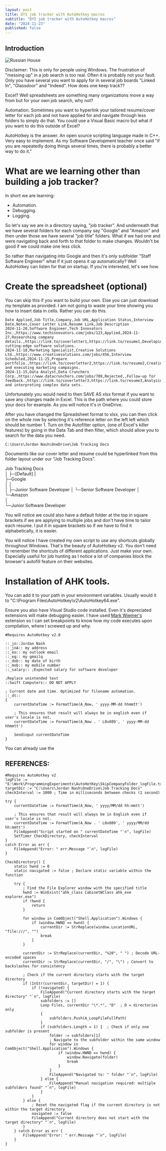 ```yaml
---
layout: post
title: DYI job tracker with AutoHotkey macros
subtitle: "DYI job tracker with AutoHotkey macros"
date: "2024-11-23"
published: false
---
```


## Introduction

<img src="../images/0001-01-31/russian_house.png" class="image fit" alt="Russian House"/>

Disclaimer: This is only for people using Windows. The frustration of "messing up" in a job search 
is too real. Often it is probably not your fault. Only you have several you want to apply for in 
several job boards "Linked In", "Glassdoor" and "Indeed".
How does one keep track?? 

Excel? Well spreadsheets are something many organizations move a way from but for your 
own job search, why not?

Automation. Sometimes you want to hyperlink your tailored resume/cover letter for each job 
and not have applied for and navigate through less folders to simply do that. 
You could use a Visual Basic macro but what if you want to do this outside of Excel?

AutoHotkey is the answer. An open source scripting language made in C++. Very easy to implement.
As my Software Development teacher once said "if you are repeatedly doing things several times, 
there is probably a better way to do it."

# What are we learning other than building a job tracker?

In short we are learning:

- Automation.
- Debugging.
- Logging.

So let's say we are in a directory saying, "job tracker". And underneath that we have several folders for each company say "Google"
and "Amazon" and then under those we have several "job title" folders. What if we had one and were navigating back and forth to 
that folder to make changes. Wouldn't be good if we could make one less click.

So rather than navigating into Google and then it's only subfolder "Staff Software Engineer" what if it just opens it up automatically?
Well AutoHotkey can listen for that on startup. If you're interested, let's see how.

# Create the spreadsheet (optional)

You can skip this if you want to build your own. Else you can just download my template as provided. I am not going to waste your time showing you how to insert
data in cells. Rather you can do this.
```csv
Date Applied,Job Title,Company,Job URL,Application Status,Interview Date,Notes,Cover Letter Link,Resume Link,Job Description
2024-11-20,Software Engineer,Tech Innovators Inc.,https://www.techinnovators.com/jobs/123,Applied,2024-11-27,Researching company details.,https://link.to/coverletter1,https://link.to/resume1,Developing cutting-edge software solutions.
2024-11-18,Marketing Specialist,Creative Solutions Ltd.,https://www.creativesolutions.com/jobs/456,Interview Scheduled,2024-11-25,Prepare portfolio.,https://link.to/coverletter2,https://link.to/resume2,Creating and executing marketing campaigns.
2024-11-15,Data Analyst,Data Crunchers Corp.,https://www.datacrunchers.com/jobs/789,Rejected,,Follow-up for feedback.,https://link.to/coverletter3,https://link.to/resume3,Analyzing and interpreting complex data sets.
```

Unfortunately you would need to then SAVE AS xlsx format if you want to save any changes made in Excel. This is the path where you could store your docs for example. As you will notice it's in OneDrive.

After you have changed the Spreadsheet format to xlsx, you can then click on the whole row by selecting it's reference letter on the left left which should be number 1. Turn on the Autofilter option, (one of Excel's killer features) by going in the Data Tab and then filter, which should allow you to search for the data you need. 

```
C:\Users\Jordan Nash\OneDrive\Job Tracking Docs
```

Documents like our cover letter and resume could be hyperlinked from this folder layout under our "Job Tracking Docs".

Job Tracking Docs            
│
├─\[Default]
|                            
├─Google                     
│ │                          
│ ├─Junior Software Developer
│ └─Senior Software Developer
│                            
└─Amazon                     
  │                          
  └─Junior Software Developer                         

You will notice we could also have a default folder at the top in square brackets if we are
applying to multiple jobs and don't have time to tailor each resume. I put it in square brackets 
so if we have to find it alphabetically, it is easier. 

You will notice I have created my own script to use any shortcuts globally throughout Windows. 
That's the beauty of AutoHotkey v2. You don't need to renember the shortcuts of different applications.
Just make your own. Especially useful for job hunting as I notice a lot of companies block the browser's 
autofill feature on their websites.

# Installation of AHK tools. 

You can add it to your path in your environment variables. Usually would it to "C:\Program Files\AutoHotkey\v2\AutoHotkey64.exe".  

Ensure you also have Visual Studio code installed. Even it's depreciated extensions will make debugging easier. I have used [Mark Wiemer's](https://marketplace.visualstudio.com/items?itemName=mark-wiemer.vscode-autohotkey-plus-plus) extension so I can set breakpoints to know how my code executes upon compilation, where I screwed up and why.

```ahk
#Requires AutoHotkey v2.0

::_jn::Jordan Nash
::_jnA:: my address
::_eo:: my outlook email
::_eg:: my gmailq
::_dob:: my date of birth
::_mob:: my mobile number
::_salary:: ;Expected salary for software developer

;Replace unintended text
::Swift Computers:: DO NOT APPLY

; Current date and time. Optimized for filename automation.
::_dt::
{
    currentDateTime := FormatTime(A_Now, ' yyyy-MM-dd hhmmtt')
    
    ; This ensures that result will always be in english even if user's locale is not.
    currentDateTime := FormatTime(A_Now . ' L0x809', ' yyyy-MM-dd hhmmtt')

	Sendinput currentDateTime
}
```

You can already use the 
## REFERENCES:

<!-- Used C# denotation for the snippet as there is no ahk tag. -->
```ahk
#Requires AutoHotkey v2
logFile := "E:\Work\ProgrammingExperiments\AutoHotKey\SkipCompanyFolder_logFile.txt"
targetDir := "C:\Users\Jordan Nash\OneDrive\Job Tracking Docs"
checkInterval := 1000 ; Time in milliseconds between checks (1 second)

try {
    currentDateTime := FormatTime(A_Now, ' yyyy/MM/dd hh:mmtt')
    
    ; This ensures that result will always be in English even if user's locale is not.
    currentDateTime := FormatTime(A_Now . ' L0x809', ' yyyy/MM/dd hh:mmtt')
    FileAppend("Script started on " currentDateTime "`n", logFile)
    SetTimer CheckDirectory, checkInterval
} 
catch Error as err { 
    FileAppend("Error: " err.Message "`n", logFile) 
}

CheckDirectory() {
    static hwnd := 0
    static navigated := false ; Declare static variable within the function

    try {
        ; Find the File Explorer window with the specified title
        hwnd := WinExist("ahk_class CabinetWClass ahk_exe explorer.exe")
        if !hwnd {
            return
        }

        for window in ComObject("Shell.Application").Windows {
            if (window.HWND == hwnd) {
                currentDir := StrReplace(window.LocationURL, "file:///", "")
                break
            }
        }             

        currentDir := StrReplace(currentDir, "%20", " ") ; Decode URL-encoded spaces
        currentDir := StrReplace(currentDir, "/", "\") ; Convert to backslashes for consistency

        ; Check if the current directory starts with the target directory
        if (InStr(currentDir, targetDir) = 1) {
            if (!navigated) {
                FileAppend("Current directory starts with the target directory" "`n", logFile)
                subfolders := []
                Loop Files, currentDir "\*.*", "D"  ; D = directories only
                {
                    subfolders.Push(A_LoopFileFullPath)
                }
                if (subfolders.Length = 1) {  ; Check if only one subfolder is present
                    folder := subfolders[1]
                    ; Navigate to the subfolder within the same window
                    for window in ComObject("Shell.Application").Windows {
                        if (window.HWND == hwnd) {
                            window.Navigate(folder)
                            break
                        }
                    }
                    FileAppend("Navigated to: " folder "`n", logFile)
                } else {
                    FileAppend("Manual navigation required: multiple subfolders found" "`n", logFile)
                }
            }
        } else {
            ; Reset the navigated flag if the current directory is not within the target directory
            navigated := false
            FileAppend("Current directory does not start with the target directory" "`n", logFile)
        }
    } catch Error as err { 
        FileAppend("Error: " err.Message "`n", logFile) 
    }
}
```